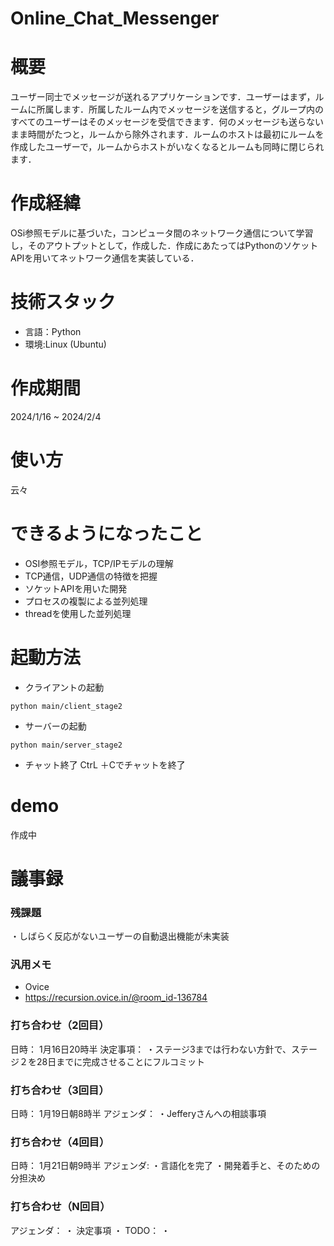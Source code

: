 # Online_Chat_Messenger

# 概要
ユーザー同士でメッセージが送れるアプリケーションです．ユーザーはまず，ルームに所属します．所属したルーム内でメッセージを送信すると，グループ内のすべてのユーザーはそのメッセージを受信できます．何のメッセージも送らないまま時間がたつと，ルームから除外されます．ルームのホストは最初にルームを作成したユーザーで，ルームからホストがいなくなるとルームも同時に閉じられます．

# 作成経緯
OSi参照モデルに基づいた，コンピュータ間のネットワーク通信について学習し，そのアウトプットとして，作成した．作成にあたってはPythonのソケットAPIを用いてネットワーク通信を実装している．

# 技術スタック
- 言語：Python
- 環境:Linux (Ubuntu)

# 作成期間
2024/1/16 ~ 2024/2/4

# 使い方
云々

# できるようになったこと
- OSI参照モデル，TCP/IPモデルの理解
- TCP通信，UDP通信の特徴を把握
- ソケットAPIを用いた開発
- プロセスの複製による並列処理
- threadを使用した並列処理

# 起動方法

- クライアントの起動
```
python main/client_stage2
```

- サーバーの起動
```
python main/server_stage2
```

- チャット終了
CtrL ＋Cでチャットを終了


# demo
作成中

# 議事録

### 残課題
・しばらく反応がないユーザーの自動退出機能が未実装

### 汎用メモ
- Ovice
- https://recursion.ovice.in/@room_id-136784


### 打ち合わせ（2回目）
日時：
1月16日20時半
決定事項：
・ステージ3までは行わない方針で、ステージ２を28日までに完成させることにフルコミット

### 打ち合わせ（3回目）
日時：
1月19日朝8時半
アジェンダ：
・Jefferyさんへの相談事項 

### 打ち合わせ（4回目）
日時：
1月21日朝9時半
アジェンダ:
・言語化を完了
・開発着手と、そのための分担決め

### 打ち合わせ（N回目）
アジェンダ：
・
決定事項
・
TODO：
・
